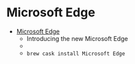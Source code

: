 # Microsoft Edge
- [Microsoft Edge](https://www.microsoft.com/edge)
  -  Introducing the new Microsoft Edge
  - 
  - `brew cask install Microsoft Edge`
